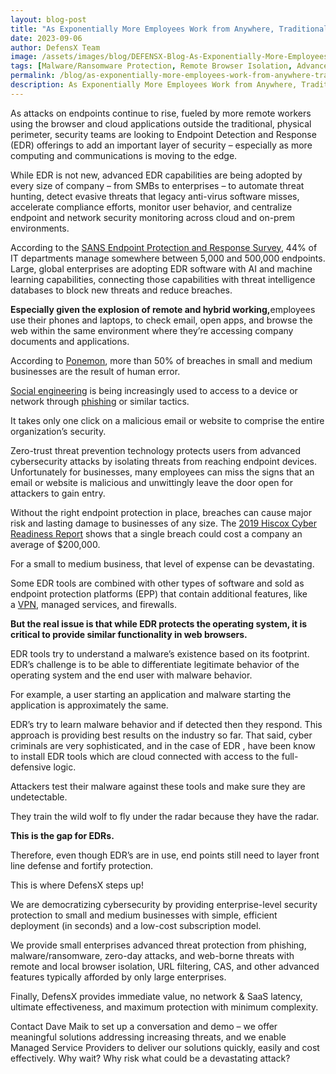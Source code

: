 ```yaml
---
layout: blog-post
title: "As Exponentially More Employees Work from Anywhere, Traditional Approaches Require Hardening at the Edge, With Every Endpoint Secured"
date: 2023-09-06
author: DefensX Team
image: /assets/images/blog/DEFENSX-Blog-As-Exponentially-More-Employees.jpg
tags: [Malware/Ransomware Protection, Remote Browser Isolation, Advanced URL Protection, File Isolation, SaaS Access Protection]
permalink: /blog/as-exponentially-more-employees-work-from-anywhere-traditional-approaches-require-hardening-at-the-edge-with-every-endpoint-secured/
description: As Exponentially More Employees Work from Anywhere, Traditional Approaches Require Hardening at the Edge, With Every Endpoint Secured
---
```


 
 

 
<p>As attacks on endpoints continue to rise, fueled by more remote workers using the browser and cloud applications outside the traditional, physical perimeter, security teams are looking to Endpoint Detection and Response (EDR) offerings to add an important layer of security – especially as more computing and communications is moving to the edge.</p>
<p>While EDR is not new, advanced EDR capabilities are being adopted by every size of company – from SMBs to enterprises – to automate threat hunting, detect evasive threats that legacy anti-virus software misses, accelerate compliance efforts, monitor user behavior, and centralize endpoint and network security monitoring across cloud and on-prem environments.</p>
<p>According to the&nbsp;<a href="https://www.mcafee.com/enterprise/en-us/solutions/lp/sans-endpoint-survey.html" target="_blank">SANS Endpoint Protection and Response Survey</a>, 44% of IT departments manage somewhere between 5,000 and 500,000 endpoints. Large, global enterprises are adopting EDR software with AI and machine learning capabilities, connecting those capabilities with threat intelligence databases to block new threats and reduce breaches.</p>
<p><b>Especially given the explosion of remote and hybrid working,</b>employees use their phones and laptops, to check email, open apps, and browse the web within the same environment where they’re accessing company documents and applications.</p>
<p>According to&nbsp;<a href="https://www.ponemon.org/news-updates/news-press-releases/news/2018-state-of-smb-cybersecurity-report.html" target="_blank">Ponemon</a>, more than 50% of breaches in small and medium businesses are the result of human error.</p>
<p><a href="https://www.webopedia.com/definitions/social-engineering/" target="_blank">Social engineering</a>&nbsp;is being increasingly used to access to a device or network through&nbsp;<a href="https://www.webopedia.com/definitions/phishing-meaning/" target="_blank">phishing</a>&nbsp;or similar tactics.</p>
<p>It takes only one click on a malicious email or website to comprise the entire organization’s security.</p>
<p>Zero-trust threat prevention technology protects users from advanced cybersecurity attacks by isolating threats from reaching endpoint devices. Unfortunately for businesses, many employees can miss the signs that an email or website is malicious and unwittingly leave the door open for attackers to gain entry.</p>
<p>Without the right endpoint protection in place, breaches can cause major risk and lasting damage to businesses of any size. The&nbsp;<a href="https://www.hiscox.com/documents/2019-Hiscox-Cyber-Readiness-Report.pdf" target="_blank">2019 Hiscox Cyber Readiness Report</a>&nbsp;shows that a single breach could cost a company an average of $200,000.</p>
<p>For a small to medium business, that level of expense can be devastating.</p>
<p>Some EDR tools are combined with other types of software and sold as endpoint protection platforms (EPP) that contain additional features, like a&nbsp;<a href="https://www.webopedia.com/definitions/vpn/" target="_blank">VPN</a>, managed services, and firewalls.</p>
<p><b>But the real issue is that while EDR protects the operating system, it is critical to provide similar functionality in web browsers.</b></p>
<p>EDR tools try to understand a malware’s existence based on its footprint. EDR’s challenge is to be able to differentiate legitimate behavior of the operating system and the end user with malware behavior.</p>
<p>For example, a user starting an application and malware starting the application is approximately the same.</p>
<p>EDR’s try to learn malware behavior and if detected then they respond. This approach is providing best results on the industry so far. That said, cyber criminals are very sophisticated, and in the case of EDR , have been know to install EDR tools which are cloud connected with access to the full-defensive logic.</p>
<p>Attackers test their malware against these tools and make sure they are undetectable.</p>
<p>They train the wild wolf to fly under the radar because they have the radar.</p>
<p><b>This is the gap for EDRs.</b></p>
<p>Therefore, even though EDR’s are in use, end points still need to layer front line defense and fortify protection.</p>
<p>This is where DefensX steps up!</p>
<p>We are democratizing cybersecurity by providing enterprise-level security protection to small and medium businesses with simple, efficient deployment (in seconds) and a low-cost subscription model.</p>
<p>We provide small enterprises advanced threat protection from phishing, malware/ransomware, zero-day attacks, and web-borne threats with remote and local browser isolation, URL filtering, CAS, and other advanced features typically afforded by only large enterprises.</p>
<p>Finally, DefensX provides immediate value, no network &amp; SaaS latency, ultimate effectiveness, and maximum protection with minimum complexity.</p>
<p>Contact Dave Maik to set up a conversation and demo – we offer meaningful solutions addressing increasing threats, and we enable Managed Service Providers to deliver our solutions quickly, easily and cost effectively. Why wait? Why risk what could be a devastating attack?</p>
 